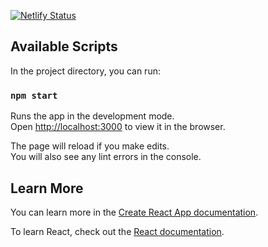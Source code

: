 
[![Netlify Status](https://api.netlify.com/api/v1/badges/468e1f1e-3468-4a4a-9eab-603d4af43b49/deploy-status)](https://app.netlify.com/sites/suspicious-lichterman-eb4e01/deploys)

## Available Scripts

In the project directory, you can run:

### `npm start`

Runs the app in the development mode.<br>
Open [http://localhost:3000](http://localhost:3000) to view it in the browser.

The page will reload if you make edits.<br>
You will also see any lint errors in the console.

## Learn More

You can learn more in the [Create React App documentation](https://facebook.github.io/create-react-app/docs/getting-started).

To learn React, check out the [React documentation](https://reactjs.org/).
